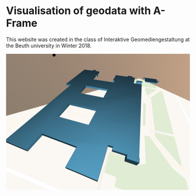 # Visualisation of geodata with A-Frame

This website was created in the class of Interaktive Geomediengestaltung at the 
Beuth university in Winter 2018.

![Example view](examplePic.png "Example view")
